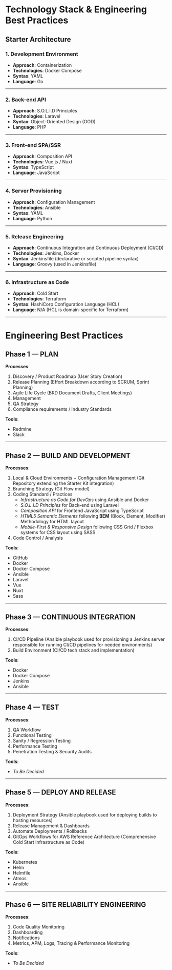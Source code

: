 # Technology Stack & Engineering Best Practices

## Starter Architecture

### 1. Development Environment
- **Approach**: Containerization  
- **Technologies**: Docker Compose  
- **Syntax**: YAML  
- **Language**: Go  

---

### 2. Back-end API
- **Approach**: S.O.L.I.D Principles  
- **Technologies**: Laravel  
- **Syntax**: Object-Oriented Design (OOD)  
- **Language**: PHP  

---

### 3. Front-end SPA/SSR
- **Approach**: Composition API  
- **Technologies**: Vue.js / Nuxt  
- **Syntax**: TypeScript  
- **Language**: JavaScript  

---

### 4. Server Provisioning
- **Approach**: Configuration Management  
- **Technologies**: Ansible  
- **Syntax**: YAML  
- **Language**: Python  

---

### 5. Release Engineering
- **Approach**: Continuous Integration and Continuous Deployment (CI/CD)  
- **Technologies**: Jenkins, Docker  
- **Syntax**: Jenkinsfile (declarative or scripted pipeline syntax)  
- **Language**: Groovy (used in Jenkinsfile)  

---

### 6. Infrastructure as Code
- **Approach**: Cold Start  
- **Technologies**: Terraform  
- **Syntax**: HashiCorp Configuration Language (HCL)  
- **Language**: N/A (HCL is domain-specific for Terraform)  

---

# Engineering Best Practices

## Phase 1 — **PLAN**

**Processes**:
1. Discovery / Product Roadmap (User Story Creation)  
2. Release Planning (Effort Breakdown according to SCRUM, Sprint Planning)  
3. Agile Life Cycle (BRD Document Drafts, Client Meetings)  
4. Management  
5. QA Strategy  
6. Compliance requirements / Industry Standards  

**Tools**:  
- Redmine  
- Slack  

---

## Phase 2 — **BUILD AND DEVELOPMENT**

**Processes**:
1. Local & Cloud Environments + Configuration Management (Git Repository extending the Starter Kit integration)  
2. Branching Strategy (Git Flow model)  
3. Coding Standard / Practices  
   - *Infrastructure as Code for DevOps* using Ansible and Docker  
   - *S.O.L.I.D Principles* for Back-end using Laravel  
   - *Composition API* for Frontend JavaScript using TypeScript  
   - *HTML5 Semantic Elements* following **BEM** (Block, Element, Modifier) Methodology for HTML layout  
   - *Mobile-First & Responsive Design* following CSS Grid / Flexbox systems for CSS layout using SASS  
4. Code Control / Analysis  

**Tools**:
- GitHub  
- Docker  
- Docker Compose  
- Ansible  
- Laravel  
- Vue  
- Nuxt  
- Sass  

---

## Phase 3 — **CONTINUOUS INTEGRATION**

**Processes**:
1. CI/CD Pipeline (Ansible playbook used for provisioning a Jenkins server responsible for running CI/CD pipelines for needed environments)  
2. Build Environment (CI/CD tech stack and implementation)  

**Tools**:
- Docker  
- Docker Compose  
- Jenkins  
- Ansible  

---

## Phase 4 — **TEST**

**Processes**:
1. QA Workflow  
2. Functional Testing  
3. Sanity / Regression Testing  
4. Performance Testing  
5. Penetration Testing & Security Audits  

**Tools**:  
- *To Be Decided*  

---

## Phase 5 — **DEPLOY AND RELEASE**

**Processes**:
1. Deployment Strategy (Ansible playbook used for deploying builds to hosting resources)  
2. Release Management & Dashboards  
3. Automate Deployments / Rollbacks  
4. GitOps Workflows for AWS Reference Architecture (Comprehensive Cold Start Infrastructure as Code)  

**Tools**:
- Kubernetes  
- Helm  
- Helmfile  
- Atmos  
- Ansible  

---

## Phase 6 — **SITE RELIABILITY ENGINEERING**

**Processes**:
1. Code Quality Monitoring  
2. Dashboarding  
3. Notifications  
4. Metrics, APM, Logs, Tracing & Performance Monitoring  

**Tools**:  
- *To Be Decided*  

